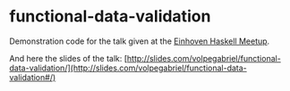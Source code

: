 functional-data-validation
==========================

Demonstration code for the talk given at the [Einhoven Haskell Meetup](https://www.meetup.com/Eindhoven-Haskell-Meetup/events/240066834/).

And here the slides of the talk: [http://slides.com/volpegabriel/functional-data-validation/](http://slides.com/volpegabriel/functional-data-validation#/)
